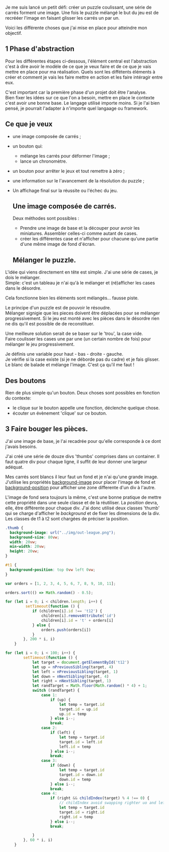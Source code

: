 Je me suis lancé un petit défi: créer un puzzle coulissant, une série de carrés forment une image.  Une fois le puzzle mélangé 
le but du jeu est de recrééer l'image en faisant  glisser les carrés un par un.  
  
Voici les différente choses que j'ai mise en place pour atteindre mon objectif.  



1 Phase d'abstraction
----------------------

Pour les différentes étapes ci-dessous, l'élément central est l'abstraction c'est à dire avoir le modèle de ce que je veux faire et 
de ce que je vais mettre en place pour ma réalisation.  Quels sont les diffétents éléments à créer et comment je vais les faire mettre 
en action et les faire intéragir entre eux.  

C'est important car la première phase d'un projet doit être l'analyse.  
Bien fixer les idées sur ce que l'on a besoin, mettre en place le contexte c'est avoir une bonne base.  Le langage utilisé importe moins. 
Si je l'ai bien pensé, je pourrait l'adapter à n'importe quel langaage ou framework.


  Ce que je veux
  --------------

* une image composée de carrés ;
* un bouton qui: 
  * mélange les carrés pour déformer l'image ;
  * lance un chronomètre.
* un bouton pour arrêter le jeux et tout remettre à zéro ;
* une information sur le l'avancement de la résolution du puzzle ;
* Un affichage final sur la réussite ou l'échec du jeu.


  Une image composée de carrés.
  ----------------------------
  Deux méthodes sont possibles :
  * Prendre une image de base et la découper pour avroir les miniatures.  Assembler celles-ci comme autant de cases.
  * créer les différentes case et n'afficher pour chacune qu'une partie d'une même image de fond d'écran.

  Mélanger le puzzle.
  --------------------
L'idée qui viens directement en tête est simple.  J'ai une série de cases, je dois le mélanger.  
Simple: c'est un tableau je n'ai qu'à le mélanger et (ré)afficher les cases dans le désordre.  

Cela fonctionne bien les éléments sont mélangés... fausse piste.  
  
Le principe d'un puzzle est de pouvoir le résoudre.  
Mélanger signigie que les pieces doivent être déplacées pour se mélanger progressivement.  Si le jeu est monté
avec les pièces dans le désordre rien ne dis qu'il est possible de de reconstituer.
  
Une meilleure solution serait de se baser sur le 'trou', la case vide.  
Faire coulisser les cases une par une (un certain nombre de fois) pour mélanger le jeu progressivement.  
   
  
Je définis une variable pour haut - bas - droite - gauche.  
Je vérifie si la case existe (si je ne déborde pas du cadre) et je fais glisser.  
Le blanc de balade et mélange l'image.  C'est ça qu'il me faut !  
  
  Des boutons
  -----------
    
Rien de plus simple qu'un bouton.  Deux choses sont possibles en fonction du contexte:
* le clique sur le bouton appelle une fonction, déclenche quelque chose.
* écouter un évènement 'clique' sur ce bouton.  
  
     
3 Faire bouger les pièces.
-------------------------

  
  
  
  
  
  
  
  
  
   
 J'ai une image de base, je l'ai recadrée pour qu'elle corresponde à ce dont j'avais besoins.
 
 J'ai créé une série de douze divs 'thumbs' comprises dans un container. Il faut quatre div pour chaque ligne, il suffit de leur donner une largeur 
 adéquat.  
   
 Mes carrés sont blancs il leur faut un fond et je n'ai qu'une grande image.  
 J'utilise les propriétés [background-image](https://developer.mozilla.org/fr/docs/Web/CSS/background-image) pour placer l'image de fond et [background-position](https://developer.mozilla.org/fr/docs/Web/CSS/background-position) pour afficher une zone differente d'un div à l'autre.
   
 L'image de fond sera toujours la même, c'est une bonne pratique de mettre cette propriété  dans une seule classe et de la réutiliser.  La *position* devra, elle,
  être différente pour chaque div.  J'ai donc utilisé deux classes 'thumb' qui se charge d'afficher le *background* et de fixer les dimensions de la div.  
 Les classes de t1 à t2 sont chargées de préciser la position.
 
  ```css
.thumb {
    background-image: url("../img/out-league.png");
    background-size: 80vw;
    width: 20vw;
    min-width: 20vw;
    height: 20vw;
}

#t1 {
    background-position: top 0vw left 0vw;
}

```



```javascript
var orders = [1, 2, 3, 4, 5, 6, 7, 8, 9, 10, 11];

orders.sort(() => Math.random() - 0.5);

for (let i = 0; i < children.length; i++) {
         setTimeout(function () {
            if (children[i].id !== 't12') {
                children[i].removeAttribute('id')
                children[i].id = 't' + orders[i]
            } else {
                orders.push(orders[i])
            }
        }, 200 * i, i)
    }
```
  
  
  
```javascript
for (let i = 0; i < 100; i++) {
        setTimeout(function () {
            let target = document.getElementById('t12')
            let up = nPreviousSibling(target, 4)
            let left = nPreviousSibling(target, 1)
            let down = nNextSibling(target, 4)
            let right = nNextSibling(target, 1)
            let randTarget = Math.floor(Math.random() * 4) + 1;
            switch (randTarget) {
                case 1:
                    if (up) {
                        let temp = target.id
                        target.id = up.id
                        up.id = temp
                    } else i--;
                    break;
                case 2:
                    if (left) {
                        let temp = target.id
                        target.id = left.id
                        left.id = temp
                    } else i--;
                    break;
                case 3:
                    if (down) {
                        let temp = target.id
                        target.id = down.id
                        down.id = temp
                    } else i--;
                    break;
                case 4:
                    if (right && childIndex(target) % 4 !== 0) { 
                        // childIndex avoid swapping righter uo and lefter under it
                        let temp = target.id
                        target.id = right.id
                        right.id = temp
                    } else i--;
                    break;

            }
        }, 60 * i, i)
    }
```  